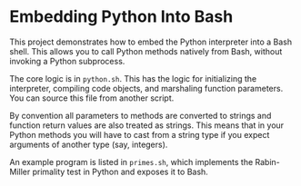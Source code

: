 # Embedding Python Into Bash

This project demonstrates how to embed the Python interpreter into a Bash shell.
This allows you to call Python methods natively from Bash, without invoking a
Python subprocess.

The core logic is in `python.sh`. This has the logic for initializing the
interpreter, compiling code objects, and marshaling function parameters. You can
source this file from another script.

By convention all parameters to methods are converted to strings and function
return values are also treated as strings. This means that in your Python
methods you will have to cast from a string type if you expect arguments of
another type (say, integers).

An example program is listed in `primes.sh`, which implements the Rabin-Miller
primality test in Python and exposes it to Bash.

